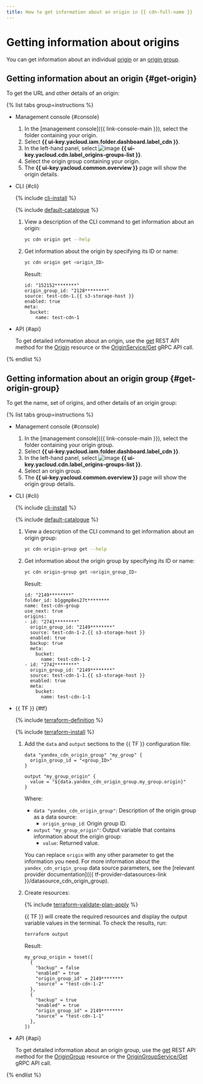 ```yaml
---
title: How to get information about an origin in {{ cdn-full-name }}
---
```


# Getting information about origins

You can get information about an individual [origin](#get-origin) or an [origin group](#get-origin-group).

## Getting information about an origin {#get-origin}

To get the URL and other details of an origin:

{% list tabs group=instructions %}

- Management console {#console}

  1. In the [management console]({{ link-console-main }}), select the folder containing your origin.
  1. Select **{{ ui-key.yacloud.iam.folder.dashboard.label_cdn }}**.
  1. In the left-hand panel, select ![image](../../../_assets/console-icons/folder-tree.svg) **{{ ui-key.yacloud.cdn.label_origins-groups-list }}**.
  1. Select the origin group containing your origin.
  1. The **{{ ui-key.yacloud.common.overview }}** page will show the origin details.

- CLI {#cli}

  {% include [cli-install](../../../_includes/cli-install.md) %}

  {% include [default-catalogue](../../../_includes/default-catalogue.md) %}

  1. View a description of the CLI command to get information about an origin:

      ```bash
      yc cdn origin get --help
      ```

  1. Get information about the origin by specifying its ID or name:

      ```bash
      yc cdn origin get <origin_ID>
      ```

      Result:

      ```text
      id: "152152********"
      origin_group_id: "2128********"
      source: test-cdn-1.{{ s3-storage-host }}
      enabled: true
      meta:
        bucket:
          name: test-cdn-1
      ```

- API {#api}

  To get detailed information about an origin, use the [get](../../api-ref/Origin/get.md) REST API method for the [Origin](../../api-ref/Origin/index.md) resource or the [OriginService/Get](../../api-ref/grpc/Origin/get.md) gRPC API call.

{% endlist %}

## Getting information about an origin group {#get-origin-group}

To get the name, set of origins, and other details of an origin group:

{% list tabs group=instructions %}

- Management console {#console}

  1. In the [management console]({{ link-console-main }}), select the folder containing your origin group.
  1. Select **{{ ui-key.yacloud.iam.folder.dashboard.label_cdn }}**.
  1. In the left-hand panel, select ![image](../../../_assets/console-icons/folder-tree.svg) **{{ ui-key.yacloud.cdn.label_origins-groups-list }}**.
  1. Select an origin group.
  1. The **{{ ui-key.yacloud.common.overview }}** page will show the origin group details.

- CLI {#cli}

  {% include [cli-install](../../../_includes/cli-install.md) %}

  {% include [default-catalogue](../../../_includes/default-catalogue.md) %}

  1. View a description of the CLI command to get information about an origin group:

      ```bash
      yc cdn origin-group get --help
      ```

  1. Get information about the origin group by specifying its ID or name:

      ```bash
      yc cdn origin-group get <origin_group_ID>
      ```

      Result:

      ```text
      id: "2149********"
      folder_id: b1ggmp8es27t********
      name: test-cdn-group
      use_next: true
      origins:
      - id: "2741********"
        origin_group_id: "2149********"
        source: test-cdn-1-2.{{ s3-storage-host }}
        enabled: true
        backup: true
        meta:
          bucket:
            name: test-cdn-1-2
      - id: "2742********"
        origin_group_id: "2149********"
        source: test-cdn-1-1.{{ s3-storage-host }}
        enabled: true
        meta:
          bucket:
            name: test-cdn-1-1
      ```

- {{ TF }} {#tf}

  {% include [terraform-definition](../../../_tutorials/_tutorials_includes/terraform-definition.md) %}

  {% include [terraform-install](../../../_includes/terraform-install.md) %}

  1. Add the `data` and `output` sections to the {{ TF }} configuration file:

      ```hcl
      data "yandex_cdn_origin_group" "my_group" {
        origin_group_id = "<group_ID>"
      }

      output "my_group_origin" {
        value = "${data.yandex_cdn_origin_group.my_group.origin}"
      }
      ```

      Where:

      * `data "yandex_cdn_origin_group"`: Description of the origin group as a data source:
        * `origin_group_id`: Origin group ID.
      * `output "my_group_origin"`: Output variable that contains information about the origin group:
        * `value`: Returned value.

      You can replace `origin` with any other parameter to get the information you need. For more information about the `yandex_cdn_origin_group` data source parameters, see the [relevant provider documentation]({{ tf-provider-datasources-link }}/datasource_cdn_origin_group).

  1. Create resources:

      {% include [terraform-validate-plan-apply](../../../_tutorials/_tutorials_includes/terraform-validate-plan-apply.md) %}

      {{ TF }} will create the required resources and display the output variable values in the terminal. To check the results, run:

      ```bash
      terraform output
      ```

      Result:

      ```text
      my_group_origin = toset([
        {
          "backup" = false
          "enabled" = true
          "origin_group_id" = 2149********
          "source" = "test-cdn-1-2"
        },
        {
          "backup" = true
          "enabled" = true
          "origin_group_id" = 2149********
          "source" = "test-cdn-1-1"
        },
      ])
      ```

- API {#api}

  To get detailed information about an origin group, use the [get](../../api-ref/OriginGroup/get.md) REST API method for the [OriginGroup](../../api-ref/OriginGroup/index.md) resource or the [OriginGroupService/Get](../../api-ref/grpc/OriginGroup/get.md) gRPC API call.

{% endlist %}
